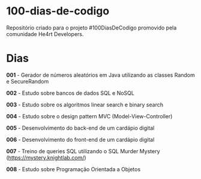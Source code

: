 # 100-dias-de-codigo
Repositório criado para o projeto #100DiasDeCodigo promovido pela comunidade He4rt Developers.

# Dias
**001** - Gerador de números aleatórios em Java utilizando as classes Random e SecureRandom

**002** - Estudo sobre bancos de dados SQL e NoSQL

**003** - Estudo sobre os algoritmos linear search e binary search

**004** - Estudo sobre o design pattern MVC (Model-View-Controller)

**005** - Desenvolvimento do back-end de um cardápio digital

**006** - Desenvolvimento do front-end de um cardápio digital

**007** - Treino de queries SQL utilizando o SQL Murder Mystery (https://mystery.knightlab.com/)

**008** - Estudo sobre Programação Orientada a Objetos 
